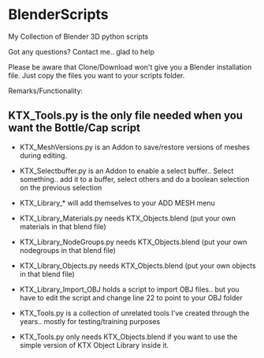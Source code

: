 # BlenderScripts

My Collection of Blender 3D python scripts

Got any questions? Contact me.. glad to help

Please be aware that Clone/Download won't give you a Blender installation file.
Just copy the files you want to your scripts folder.

Remarks/Functionality:
## KTX_Tools.py is the only file needed when you want the Bottle/Cap script
- KTX_MeshVersions.py is an Addon to save/restore versions of meshes during editing.
- KTX_Selectbuffer.py is an Addon to enable a select buffer.. Select something.. add it to a buffer, select others and do a boolean selection on the previous selection
- KTX_Library_* will add themselves to your ADD MESH menu
- KTX_Library_Materials.py needs KTX_Objects.blend (put your own materials in that blend file)
- KTX_Library_NodeGroups.py needs KTX_Objects.blend (put your own nodegroups in that blend file)
- KTX_Library_Objects.py needs KTX_Objects.blend (put your own objects in that blend file)

- KTX_Library_Import_OBJ holds a script to import OBJ files.. but you have to edit the script and change line 22 to point to your OBJ folder

- KTX_Tools.py is a collection of unrelated tools I've created through the years.. mostly for testing/training purposes
- KTX_Tools.py only needs KTX_Objects.blend if you want to use the simple version of KTX Object Library inside it.

